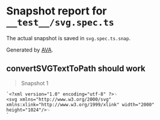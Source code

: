 # Snapshot report for `__test__/svg.spec.ts`

The actual snapshot is saved in `svg.spec.ts.snap`.

Generated by [AVA](https://avajs.dev).

## convertSVGTextToPath should work

> Snapshot 1

    `<?xml version="1.0" encoding="utf-8" ?>␊
    <svg xmlns="http://www.w3.org/2000/svg" xmlns:xlink="http://www.w3.org/1999/xlink" width="2000" height="1024"/>␊
    `

